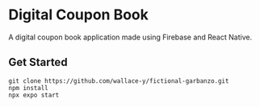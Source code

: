 # Digital Coupon Book

A digital coupon book application made using Firebase and React Native.

## Get Started

```
git clone https://github.com/wallace-y/fictional-garbanzo.git
npm install
npx expo start
```